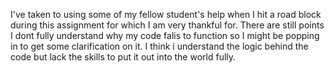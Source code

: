 I've taken to using some of my fellow student's help when I hit a road block during this assignment for which I am very thankful for. There are still points I dont fully understand why my code falis to function so I might be popping in to get some clarification on it. 
I think i understand the logic behind the code but lack the skills to put it out into the world fully. 